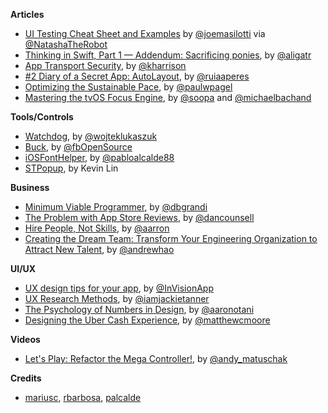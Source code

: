 **Articles**

* [UI Testing Cheat Sheet and Examples](http://masilotti.com/ui-testing-cheat-sheet/) by [@joemasilotti](https://twitter.com/joemasilotti) via [@NatashaTheRobot](https://twitter.com/NatashaTheRobot)
* [Thinking in Swift, Part 1 — Addendum: Sacrificing ponies](http://alisoftware.github.io/swift/2015/09/14/thinking-in-swift-1-addendum/), by [@aligatr](https://twitter.com/aligatr)
* [App Transport Security](http://useyourloaf.com/blog/app-transport-security.html), by [@kharrison](https://twitter.com/kharrison)
* [\#2 Diary of a Secret App: AutoLayout](http://codeplease.io/2015/09/11/2-diary-of-a-secret-app-autolayout/), by [@ruiaaperes](https://twitter.com/ruiaaperes)
* [Optimizing the Sustainable Pace](http://blog.8thlight.com/paul-pagel/2015/09/15/optimize-sustainable-pace.html), by [@paulwpagel](https://twitter.com/paulwpagel)
* [Mastering the tvOS Focus Engine](http://nerds.airbnb.com/tvos-focus-engine/), by [@soopa](https://twitter.com/soopa) and [@michaelbachand](https://twitter.com/michaelbachand)

**Tools/Controls**

* [Watchdog](https://github.com/wojteklukaszuk/Watchdog), by [@wojteklukaszuk](https://twitter.com/wojteklukaszuk)
* [Buck](https://buckbuild.com/), by [@fbOpenSource](https://twitter.com/fbOpenSource)
* [iOSFontHelper](https://github.com/palcalde/iOSFontHelper), by [@pabloalcalde88](https://twitter.com/pabloalcalde88)
* [STPopup](https://github.com/kevin0571/STPopup), by Kevin Lin

**Business**

* [Minimum Viable Programmer](http://dbgrandi.github.io/minimum_viable_programmer/), by [@dbgrandi](https://twitter.com/dbgrandi)
* [The Problem with App Store Reviews](http://dancounsell.typed.com/articles/the-problem-with-app-store-reviews), by [@dancounsell](https://twitter.com/dancounsell)
* [Hire People, Not Skills](http://blog.mailchimp.com/hire-people-not-skills/), by [@aarron](https://twitter.com/aarron)
* [Creating the Dream Team: Transform Your Engineering Organization to Attract New Talent](http://blog.carbonfive.com/2015/09/16/creating-the-dream-team-transform-your-engineering-organization-to-attract-new-talent/), by [@andrewhao](https://twitter.com/andrewhao)


**UI/UX**

* [UX design tips for your app](https://medium.com/@InVisionApp/ux-design-tips-for-your-app-8203107c77eb), by [@InVisionApp](https://twitter.com/InVisionApp)
* [UX Research Methods](https://medium.com/@jackietanner/ux-research-methods-acb80b141bdc), by [@iamjackietanner](https://twitter.com/iamjackietanner)
* [The Psychology of Numbers in Design](https://blog.growth.supply/the-psychology-of-numbers-in-design-d6a7a011e8b1), by [@aaronotani](https://twitter.com/aaronotani)
* [Designing the Uber Cash Experience](https://medium.com/uber-design/designing-the-uber-cash-experience-649a2749b324), by [@matthewcmoore](https://twitter.com/matthewcmoore)


**Videos**

* [Let's Play: Refactor the Mega Controller!](https://realm.io/news/andy-matuschak-refactor-mega-controller/), by [@andy_matuschak](https://twitter.com/andy_matuschak)


**Credits**

*  [mariusc](https://github.com/mariusc), [rbarbosa](https://github.com/rbarbosa), [palcalde](https://github.com/palcalde)
